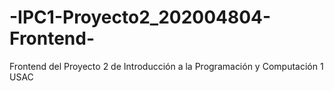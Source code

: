 # -IPC1-Proyecto2_202004804-Frontend-
Frontend del Proyecto 2 de Introducción a la Programación y Computación 1 USAC
